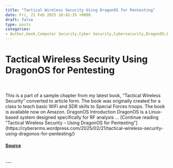 ```yaml
---
title: "Tactical Wireless Security Using DragonOS for Pentesting"
date: Fri, 21 Feb 2025 18:42:35 +0000
draft: false
type: posts
categories: 
- Author,book,Computer Security,Cyber Security,Cybersecurity,DragonOS,Hacking,HackRF,Infosec,Network Security,Pentesting,Privacy,Raspberry Pi,RedTeam,SDR,Security,technology
---
```

# Tactical Wireless Security Using DragonOS for Pentesting

<br/>

<br/>
This is a part of a sample chapter from my latest book, “Tactical Wireless Security” converted to article form. The book was originally created for a class to teach basic WiFi and SDR skills to Special Forces troops. The book is available now on Amazon. DragonOS Introduction DragonOS is a Linux-based system designed specifically for RF analysis … [Continue reading "Tactical Wireless Security – Using DragonOS for Pentesting"](https://cyberarms.wordpress.com/2025/02/21/tactical-wireless-security-using-dragonos-for-pentesting/)

#### [Source](https://cyberarms.wordpress.com/2025/02/21/tactical-wireless-security-using-dragonos-for-pentesting/)

<br/>
---
